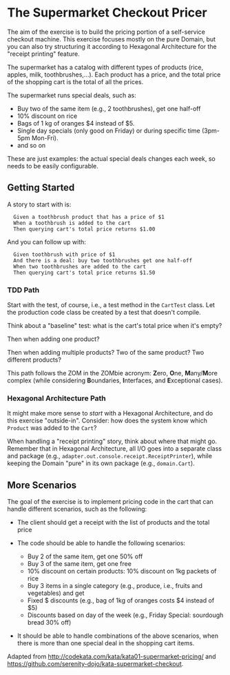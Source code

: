# The Supermarket Checkout Pricer

The aim of the exercise is to build the pricing portion of a self-service checkout machine.
This exercise focuses mostly on the pure Domain, but you can also try structuring it according to Hexagonal Architecture for the "receipt printing" feature. 

The supermarket has a catalog with different types of products (rice, apples, milk, toothbrushes,...).
Each product has a price, and the total price of the shopping cart is the total of all the prices.

The supermarket runs special deals, such as:
 - Buy two of the same item (e.g., 2 toothbrushes), get one half-off
 - 10% discount on rice
 - Bags of 1 kg of oranges $4 instead of $5.
 - Single day specials (only good on Friday) or during specific time (3pm-5pm Mon-Fri). 
 - and so on

These are just examples: the actual special deals changes each week, so needs to be easily configurable.

## Getting Started

A story to start with is:

      Given a toothbrush product that has a price of $1
      When a toothbrush is added to the cart
      Then querying cart's total price returns $1.00

And you can follow up with:

      Given toothbrush with price of $1
      And there is a deal: buy two toothbrushes get one half-off
      When two toothbrushes are added to the cart
      Then querying cart's total price returns $1.50


### TDD Path

Start with the test, of course, i.e., a test method in the `CartTest` class.
Let the production code class be created by a test that doesn't compile.

Think about a "baseline" test: what is the cart's total price when it's empty?

Then when adding one product?

Then when adding multiple products?
Two of the same product?
Two different products?

This path follows the ZOM in the ZOMbie acronym: **Z**ero, **O**ne, **M**any/**M**ore complex (while considering **B**oundaries, **I**nterfaces, and **E**xceptional cases).

### Hexagonal Architecture Path

It might make more sense to *start* with a Hexagonal Architecture, and do this exercise "outside-in".
Consider: how does the system know which `Product` was added to the `Cart`?


When handling a "receipt printing" story, think about where that might go.
Remember that in Hexagonal Architecture, all I/O goes into a separate class and package (e.g., `adapter.out.console.receipt.ReceiptPrinter`), while keeping the Domain "pure" in its own package (e.g., `domain.Cart`).

## More Scenarios

The goal of the exercise is to implement pricing code in the cart that can handle different scenarios, such as the following:

 - The client should get a receipt with the list of products and the total price
 - The code should be able to handle the following scenarios:
    - Buy 2 of the same item, get one 50% off
    - Buy 3 of the same item, get one free
    - 10% discount on certain products: 10% discount on 1kg packets of rice
    - Buy 3 items in a single category (e.g., produce, i.e., fruits and vegetables) and get 
    - Fixed $ discounts (e.g., bag of 1kg of oranges costs $4 instead of $5)
    - Discounts based on day of the week (e.g., Friday Special: sourdough bread 30% off)
 
 - It should be able to handle combinations of the above scenarios, when there is more than one special deal in the shopping cart items.

Adapted from http://codekata.com/kata/kata01-supermarket-pricing/ and https://github.com/serenity-dojo/kata-supermarket-checkout.
